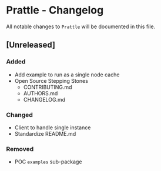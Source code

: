 # Prattle - Changelog

All notable changes to `Prattle` will be documented in this file.

## [Unreleased]
### Added
- Add example to run as a single node cache
- Open Source Stepping Stones
  - CONTRIBUTING.md
  - AUTHORS.md
  - CHANGELOG.md

### Changed
- Client to handle single instance
- Standardize README.md

### Removed
- POC `examples` sub-package
